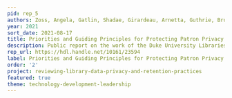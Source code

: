 ```yaml
---
pid: rep_5
authors: Zoss, Angela, Gatlin, Shadae, Girardeau, Arnetta, Guthrie, Brooke, Healy, Ciara, Hill, Jack, Wickes, Abigail, and McGeary, Tim.
year: 2021
sort_date: 2021-08-17
title: Priorities and Guiding Principles for Protecting Patron Privacy
description: Public report on the work of the Duke University Libraries’ Data Privacy and Retention Task Force from spring 2020 to spring 2021
rep_url: https://hdl.handle.net/10161/23594
label: Priorities and Guiding Principles for Protecting Patron Privacy
order: '2'
project: reviewing-library-data-privacy-and-retention-practices
featured: true
theme: technology-development-leadership
---
```

